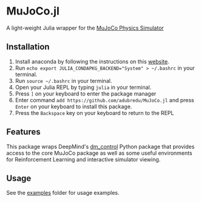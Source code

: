 # MuJoCo.jl
A light-weight Julia wrapper for the [MuJoCo Physics Simulator](https://mujoco.org/) 

## Installation
1. Install anaconda by following the instructions on this [website](https://docs.anaconda.com/anaconda/install/index.html). 
2. Run `echo export JULIA_CONDAPKG_BACKEND="System" > ~/.bashrc` in your terminal.
3. Run `source ~/.bashrc` in your terminal.
4. Open your Julia REPL by typing  `julia` in your terminal.
5. Press `]` on your keyboard to enter the package manager 
7. Enter command `add https://github.com/adubredu/MuJoCo.jl` and press 
`Enter` on your keyboard to install this package.
8. Press the `Backspace` key on your keyboard to return to the REPL

## Features
This package wraps DeepMind's [dm_control](https://github.com/deepmind/dm_control) Python package that provides access to the core MuJoCo package as well as some useful environments for Reinforcement Learning and interactive simulator viewing.

## Usage
See the [examples](examples) folder for usage examples.
